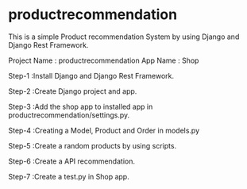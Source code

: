 # productrecommendation
This is a simple Product recommendation System by using Django and Django Rest Framework.

Project Name : productrecommendation
App Name : Shop

Step-1 :Install Django and Django Rest Framework.

Step-2 :Create Django project and app.

Step-3 :Add the shop app to installed app  in productrecommendation/settings.py.

Step-4 :Creating a Model, Product and Order in models.py

Step-5 :Create a random products by using scripts.

Step-6 :Create a API recommendation.

Step-7 :Create a test.py in Shop app.


